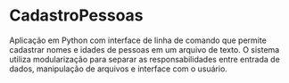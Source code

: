 # CadastroPessoas
Aplicação em Python com interface de linha de comando que permite cadastrar nomes e idades de pessoas em um arquivo de texto. O sistema utiliza modularização para separar as responsabilidades entre entrada de dados, manipulação de arquivos e interface com o usuário. 
